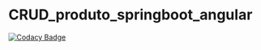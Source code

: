 # CRUD_produto_springboot_angular
[![Codacy Badge](https://api.codacy.com/project/badge/Grade/d41aad048e934b8db8ecc85712a52fd3)](https://app.codacy.com/manual/fillipe-felix/CRUD_produto_springboot_angular?utm_source=github.com&utm_medium=referral&utm_content=fillipe-felix/CRUD_produto_springboot_angular&utm_campaign=Badge_Grade_Dashboard)